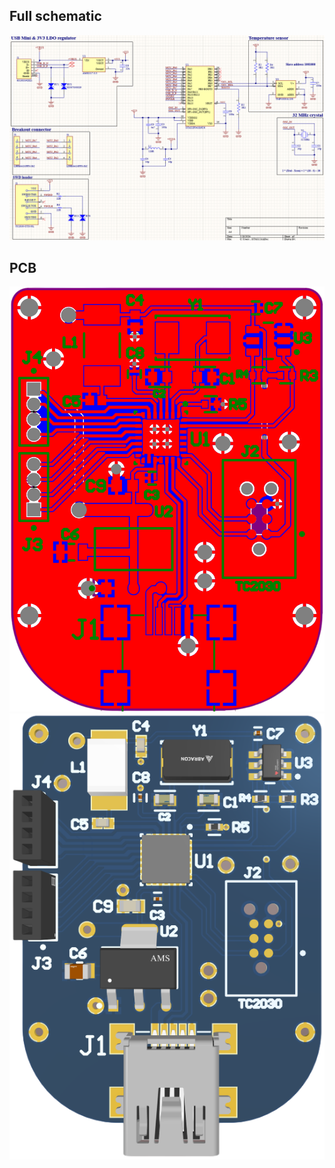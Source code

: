 ## Full schematic 
![Schematic](images/SchematicView.png "Better quality PDF in the repo")
## PCB
![PCB](images/PCBView.png "PCB ")
![PCB](images/3DView.png "PCB 3D")
